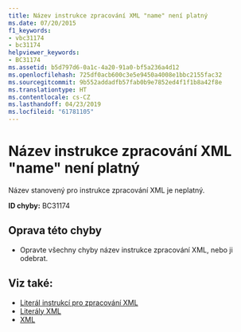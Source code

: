 ```yaml
---
title: Název instrukce zpracování XML "name" není platný
ms.date: 07/20/2015
f1_keywords:
- vbc31174
- bc31174
helpviewer_keywords:
- BC31174
ms.assetid: b5d797d6-0a1c-4a20-91a0-bf5a236a4d12
ms.openlocfilehash: 725df0acb600c3e5e9450a4008e1bbc2155fac32
ms.sourcegitcommit: 9b552addadfb57fab0b9e7852ed4f1f1b8a42f8e
ms.translationtype: HT
ms.contentlocale: cs-CZ
ms.lasthandoff: 04/23/2019
ms.locfileid: "61781105"
---
```

# <a name="xml-processing-instruction-name-name-is-not-valid"></a>Název instrukce zpracování XML "name" není platný
Název stanovený pro instrukce zpracování XML je neplatný.  
  
 **ID chyby:** BC31174  
  
## <a name="to-correct-this-error"></a>Oprava této chyby  
  
- Opravte všechny chyby název instrukce zpracování XML, nebo ji odebrat.  
  
## <a name="see-also"></a>Viz také:

- [Literál instrukcí pro zpracování XML](../../visual-basic/language-reference/xml-literals/xml-processing-instruction-literal.md)
- [Literály XML](../../visual-basic/language-reference/xml-literals/index.md)
- [XML](../../visual-basic/programming-guide/language-features/xml/index.md)
